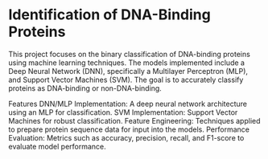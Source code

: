 # Identification of DNA-Binding Proteins
This project focuses on the binary classification of DNA-binding proteins using machine learning techniques. The models implemented include a Deep Neural Network (DNN), specifically a Multilayer Perceptron (MLP), and Support Vector Machines (SVM). The goal is to accurately classify proteins as DNA-binding or non-DNA-binding.

Features
DNN/MLP Implementation: A deep neural network architecture using an MLP for classification.
SVM Implementation: Support Vector Machines for robust classification.
Feature Engineering: Techniques applied to prepare protein sequence data for input into the models.
Performance Evaluation: Metrics such as accuracy, precision, recall, and F1-score to evaluate model performance.
